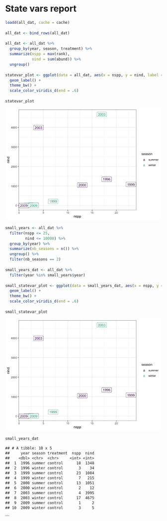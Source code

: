 State vars report
================

``` r
loadd(all_dat, cache = cache)

all_dat <- bind_rows(all_dat)

all_dat <- all_dat %>%
  group_by(year, season, treatment) %>%
  summarize(nspp = max(rank),
            nind = sum(abund)) %>%
  ungroup()
  
statevar_plot <- ggplot(data = all_dat, aes(x = nspp, y = nind, label = year, color = season)) +
  geom_label() +
  theme_bw() +
  scale_color_viridis_d(end = .6)

statevar_plot
```

![](statevars_files/figure-markdown_github/load%20stuff-1.png)

``` r
small_years <- all_dat %>%
  filter(nspp <= 25,
         nind <= 10000) %>%
  group_by(year) %>%
  summarize(nb_seasons = n()) %>%
  ungroup() %>%
  filter(nb_seasons == 2)

small_years_dat <- all_dat %>%
  filter(year %in% small_years$year)

small_statevar_plot <- ggplot(data = small_years_dat, aes(x = nspp, y = nind, label = year, color = season)) +
  geom_label() +
  theme_bw() +
  scale_color_viridis_d(end = .6)

small_statevar_plot
```

![](statevars_files/figure-markdown_github/get%20smaller%20years-1.png)

``` r
small_years_dat
```

    ## # A tibble: 10 x 5
    ##     year season treatment  nspp  nind
    ##    <dbl> <chr>  <chr>     <int> <int>
    ##  1  1996 summer control      18  1348
    ##  2  1996 winter control       3    34
    ##  3  1999 summer control      23  1084
    ##  4  1999 winter control       7   215
    ##  5  2000 summer control      13  1051
    ##  6  2000 winter control       2    12
    ##  7  2003 summer control       4  3995
    ##  8  2003 winter control      17  4675
    ##  9  2009 summer control       1     2
    ## 10  2009 winter control       3     5

\`\`\`
